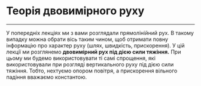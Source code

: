 # Теорiя двовимiрного руху
---------

У попереднiх лекцiях ми з вами розглядали прямолiнiйний рух. В такому випадку
можна обрати вiсь таким чином, щоб отримати повну iнформацiю про характер руху
(шлях, швидкiсть, прискорення).
У цiй лекцiї ми розглянемо <b>двовимiрний рух пiд
дiєю сили тяжiння.</b> При цьому ми будемо використовувати тi самi спрощення, якi
використовували при розглядi вертикального руху пiд дiєю сили тяжiння. Тобто,
нехтуємо опором повiтря, а прискорення вiльного падiння вважаємо константою.
